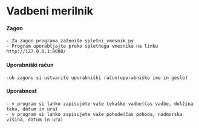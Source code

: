 ﻿# Vadbeni merilnik

#### Zagon


    - Za zagon programa zaženite spletni_vmesnik.py
    - Program uporabljajte preko spletnega vmesnika na linku http://127.0.0.1:8080/

#### Uporabniški račun


    -ob zagonu si ustvarite uporabniški račun(uporabniško ime in geslo)

#### Uporabnost


    - v program si lahko zapisujete vaše tekaške vadbe(čas vadbe, dolžina teka, datum in ura)
    - v program si lahko zapisujete vaše pohode(čas pohoda, nadmorska višina, datum in ura)

    